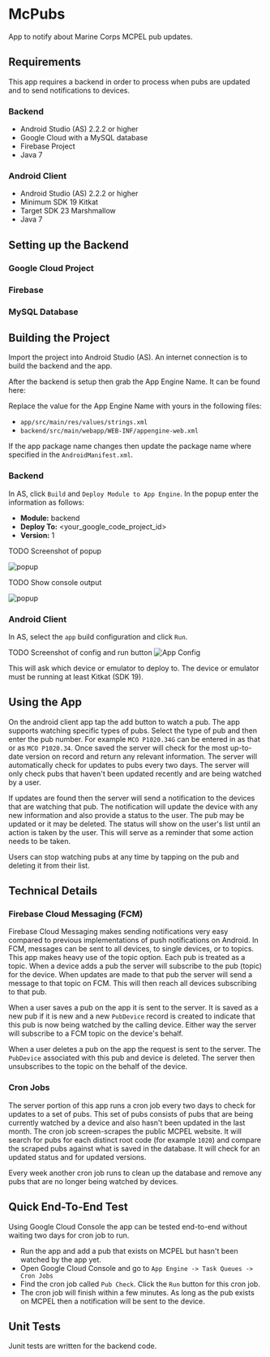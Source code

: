 # McPubs
App to notify about Marine Corps MCPEL pub updates.

## Requirements
This app requires a backend in order to process when pubs are updated and to send notifications to devices.

### Backend
+ Android Studio (AS) 2.2.2 or higher
+ Google Cloud with a MySQL database
+ Firebase Project
+ Java 7

### Android Client
+ Android Studio (AS) 2.2.2 or higher
+ Minimum SDK 19 Kitkat
+ Target SDK 23 Marshmallow
+ Java 7

## Setting up the Backend
### Google Cloud Project
### Firebase
### MySQL Database


## Building the Project
Import the project into Android Studio (AS). An internet connection is to build the backend and the app.

After the backend is setup then grab the App Engine Name. It can be found here:

Replace the value for the App Engine Name with yours in the following files:

+ `app/src/main/res/values/strings.xml`
+ `backend/src/main/webapp/WEB-INF/appengine-web.xml`

If the app package name changes then update the package name where specified in the `AndroidManifest.xml`.

### Backend
In AS, click `Build` and `Deploy Module to App Engine`. In the popup enter the information as follows:
+ **Module:** backend
+ **Deploy To:** <your_google_code_project_id>
+ **Version:** 1

TODO Screenshot of popup

![](/readme_screnshots/build_deploy_backend.png "popup")

TODO Show console output

![](/readme_screnshots/deploy_backend.png "popup")


### Android Client

In AS, select the `app` build configuration and click `Run`.

TODO Screenshot of config and run button
![](/readme_screnshots/app_run_config.png "App Config")

This will ask which device or emulator to deploy to. The device or emulator must be running at least Kitkat (SDK 19).

## Using the App
On the android client app tap the add button to watch a pub. The app supports watching specific types of pubs.
Select the type of pub and then enter the pub number. For example `MCO P1020.34G` can be entered in as that or as `MCO P1020.34`.
Once saved the server will check for the most up-to-date version on record and return any relevant information.
The server will automatically check for updates to pubs every two days. The server will only check pubs
that haven't been updated recently and are being watched by a user.

If updates are found then the server will send a notification to the devices that are watching that pub.
The notification will update the device with any new information and also provide a status to the user.
The pub may be updated or it may be deleted. The status will show on the user's list until an action is
taken by the user. This will serve as a reminder that some action needs to be taken.

Users can stop watching pubs at any time by tapping on the pub and deleting it from their list.

## Technical Details
### Firebase Cloud Messaging (FCM)
Firebase Cloud Messaging makes sending notifications very easy compared to previous implementations of
push notifications on Android. In FCM, messages can be sent to all devices, to single devices, or to topics.
This app makes heavy use of the topic option. Each pub is treated as a topic. When a device adds a pub
the server will subscribe to the pub (topic) for the device. When updates are made to that pub the server
will send a message to that topic on FCM. This will then reach all devices subscribing to that pub.

When a user saves a pub on the app it is sent to the server. It is saved as a new pub if it is new and a new
`PubDevice` record is created to indicate that this pub is now being watched by the calling device. Either way
the server will subscribe to a FCM topic on the device's behalf.

When a user deletes a pub on the app the request is sent to the server. The `PubDevice` associated with
this pub and device is deleted. The server then unsubscribes to the topic on the behalf of the device.

### Cron Jobs
The server portion of this app runs a cron job every two days to check for updates to a set of pubs.
This set of pubs consists of pubs that are being currently watched by a device and also hasn't been
updated in the last month. The cron job screen-scrapes the public MCPEL website. It will search for
pubs for each distinct root code (for example `1020`) and compare the scraped pubs against what is
saved in the database. It will check for an updated status and for updated versions.

Every week another cron job runs to clean up the database and remove any pubs
that are no longer being watched by devices.

## Quick End-To-End Test
Using Google Cloud Console the app can be tested end-to-end without waiting two days for cron job to run.

+ Run the app and add a pub that exists on MCPEL but hasn't been watched by the app yet.
+ Open Google Cloud Console and go to `App Engine -> Task Queues -> Cron Jobs`
+ Find the cron job called `Pub Check`. Click the `Run` button for this cron job.
+ The cron job will finish within a few minutes. As long as the pub exists on MCPEL then a notification will be sent to the device.

## Unit Tests
Junit tests are written for the backend code.